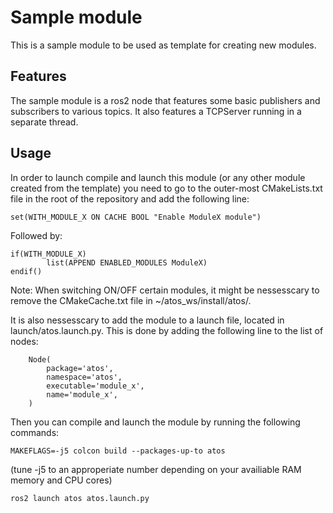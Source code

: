 # Sample module
This is a sample module to be used as template for creating new modules.
## Features
The sample module is a ros2 node that features some basic publishers and subscribers to various topics.
It also features a TCPServer running in a separate thread. 

## Usage
In order to launch compile and launch this module (or any other module created from the template) you need to go to the outer-most CMakeLists.txt file in the root of the repository and add the following line:
```
set(WITH_MODULE_X ON CACHE BOOL "Enable ModuleX module")
```


Followed by:
```
if(WITH_MODULE_X)
        list(APPEND ENABLED_MODULES ModuleX)
endif()
```

Note: When switching ON/OFF certain modules, it might be nessesscary to remove the CMakeCache.txt file in ~/atos_ws/install/atos/.

It is also nessesscary to add the module to a launch file, located in launch/atos.launch.py. This is done by adding the following line to the list of nodes:
```
    Node(
        package='atos',
        namespace='atos',
        executable='module_x',
        name='module_x',
    )
```

Then you can compile and launch the module by running the following commands:
```
MAKEFLAGS=-j5 colcon build --packages-up-to atos
```
(tune -j5 to an approperiate number depending on your availiable RAM memory and CPU cores)
```
ros2 launch atos atos.launch.py
```